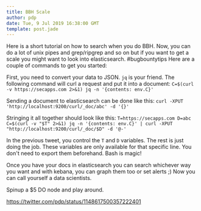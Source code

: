 ```yaml
---
title: BBH Scale
author: pdp
date: Tue, 9 Jul 2019 16:38:00 GMT
template: post.jade
---
```


Here is a short tutorial on how to search when you do BBH. Now, you can do a lot of unix pipes and grep/ripgrep and so on but if you want to get a scale you might want to look into elasticsearch. #bugbountytips Here are a couple of commands to get you started:

First, you need to convert your data to JSON. `jq` is your friend. The following command will curl a request and put it into a document: `C=$(curl -v https://secapps.com 2>&1) jq -n '{contents: env.C}'`

Sending a document to elasticsearch can be done like this: `curl -XPUT 'http://localhost:9200/curl/_doc/abc' -d '{}'`

Stringing it all together should look like this:  `T=https://secapps.com D=abc C=$(curl -v "$T" 2>&1) jq -n '{contents: env.C}' | curl -XPUT "http://localhost:9200/curl/_doc/$D" -d '@-'`

In the previous tweet, you control the `T` and `D` variables. The rest is just doing the job. These variables are only available for that specific line. You don't need to export them beforehand. Bash is magic!

Once you have your docs in elasticsearch you can search whichever way you want and with kebana, you can graph them too or set alerts ;) Now you can call yourself a data scientists.

Spinup a $5 DO node and play around.

https://twitter.com/pdp/status/1148617500357222401
